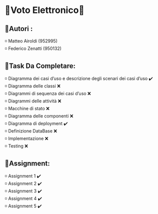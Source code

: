 # 📕Voto Elettronico📕

## 👥Autori : 
<p> 
◽ Matteo Airoldi (952995)<br>
◽ Federico Zenatti (950132) <br>
</p>


## 📌Task Da Completare:
<p> 
◽ Diagramma dei casi d’uso e descrizione degli scenari dei casi d’uso ✔️<br>
◽ Diagramma delle classi ❌ <br>
◽ Diagrammi di sequenza dei casi d’uso ❌<br>
◽ Diagrammi delle attività ❌<br>
◽ Macchine di stato ❌<br>
◽ Diagramma delle componenti ❌<br>
◽ Diagramma di deployment ✔️<br>
◽ Definizione DataBase ❌<br>
◽ Implementazione ❌<br>
◽ Testing ❌<br>

</p>


## 📑Assignment:
<p> 
◽ Assignment 1 ✔️ <br>
◽ Assignment 2 ✔️ <br>
◽ Assignment 3 ✔️ <br>
◽ Assignment 4 ✔️ <br>
◽ Assignment 5 ✔️ <br>
  
</p>


